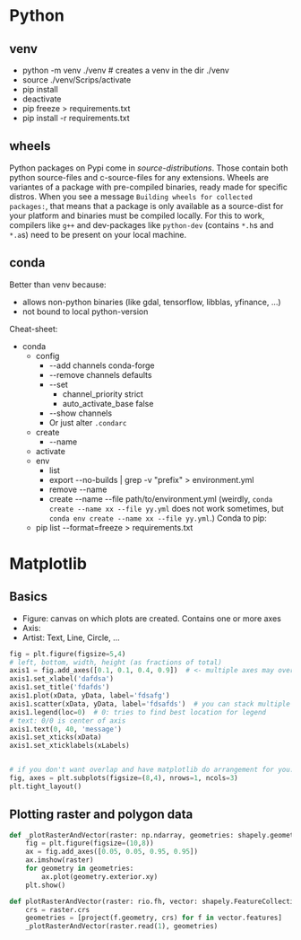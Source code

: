 # Python

## venv
- python -m venv ./venv  # creates a venv in the dir ./venv
- source ./venv/Scrips/activate
- pip install <some-package>
- deactivate
- pip freeze > requirements.txt
- pip install -r requirements.txt


## wheels
Python packages on Pypi come in *source-distributions*. 
Those contain both python source-files and c-source-files for any extensions.
Wheels are variantes of a package with pre-compiled binaries, ready made for specific distros.
When you see a message `Building wheels for collected packages:`, that means that a package is only available as a source-dist for your platform and binaries must be compiled locally.
For this to work, compilers like `g++` and dev-packages like `python-dev` (contains `*.h`s and `*.a`s) need to be present on your local machine.


## conda
Better than venv because:
- allows non-python binaries (like gdal, tensorflow, libblas, yfinance, ...)
- not bound to local python-version

Cheat-sheet:
- conda
  - config
    - --add channels conda-forge
    - --remove channels defaults
    - --set 
      - channel_priority strict
      - auto_activate_base false
    - --show channels
    - Or just alter `.condarc`
  - create 
    - --name <new-env-name>
  - activate <env-name>
  - env 
    - list
    - export --no-builds | grep -v "prefix" > environment.yml
    - remove --name <env-name>
    - create --name <new-env-name> --file path/to/environment.yml  (weirdly, `conda create --name xx --file yy.yml` does not work sometimes, but `conda env create --name xx --file yy.yml`.)
Conda to pip:
  - pip list --format=freeze > requirements.txt




# Matplotlib


## Basics

- Figure: canvas on which plots are created. Contains one or more axes
- Axis: 
- Artist: Text, Line, Circle, ...

```python
fig = plt.figure(figsize=5,4)
# left, bottom, width, height (as fractions of total)
axis1 = fig.add_axes([0.1, 0.1, 0.4, 0.9])  # <- multiple axes may overlap
axis1.set_xlabel('dafdsa')
axis1.set_title('fdafds')
axis1.plot(xData, yData, label='fdsafg')
axis1.scatter(xData, yData, label='fdsafds')  # you can stack multiple plots on the same axis
axis1.legend(loc=0)  # 0: tries to find best location for legend
# text: 0/0 is center of axis
axis1.text(0, 40, 'message')
axis1.set_xticks(xData)
axis1.set_xticklabels(xLabels)


# if you don't want overlap and have matplotlib do arrangement for you:
fig, axes = plt.subplots(figsize=(8,4), nrows=1, ncols=3)
plt.tight_layout()
```

## Plotting raster and polygon data
```python
def _plotRasterAndVector(raster: np.ndarray, geometries: shapely.geometry[]):
    fig = plt.figure(figsize=(10,8))
    ax = fig.add_axes([0.05, 0.05, 0.95, 0.95])
    ax.imshow(raster)
    for geometry in geometries:
        ax.plot(geometry.exterior.xy)
    plt.show()

def plotRasterAndVector(raster: rio.fh, vector: shapely.FeatureCollection):
    crs = raster.crs
    geometries = [project(f.geometry, crs) for f in vector.features]
    _plotRasterAndVector(raster.read(1), geometries)
```